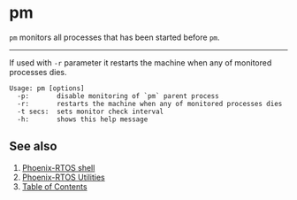 # pm

`pm` monitors all processes that has been started before `pm`.

---

If used with `-r` parameter it restarts the machine when any of monitored processes dies.

```console
Usage: pm [options]
  -p:       disable monitoring of `pm` parent process
  -r:       restarts the machine when any of monitored processes dies
  -t secs:  sets monitor check interval
  -h:       shows this help message
```

## See also

1. [Phoenix-RTOS shell](../index.md)
2. [Phoenix-RTOS Utilities](../../index.md)
3. [Table of Contents](../../../index.md)
